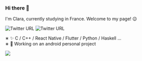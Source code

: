 ### Hi there 👋

I'm Clara, currently studying in France. Welcome to my page! 😉

<img alt="Twitter URL" src="https://img.shields.io/twitter/url?color=blue&label=%40Yuhui%20XU&logo=LinkedIn&logoColor=blue&style=social&url=https%3A%2F%2Fwww.linkedin.com%2Fin%2Fyuhui-xu-2a880b172%2F">

<img style="height=10px" alt="Twitter URL" src="https://img.shields.io/twitter/url?label=claraxu1201%40gmail.com&logo=Gmail&style=social&url=https%3A%2F%2Fwww.linkedin.com%2Fin%2Fyuhui-xu-2a880b172%2F">

∗ ✨ C / C++ / React Native / Flutter / Python / Haskell ... 
<br/>
∗ 🔭 Working on an android personal project

![](https://github-readme-stats.vercel.app/api?username=claraxuxu)
